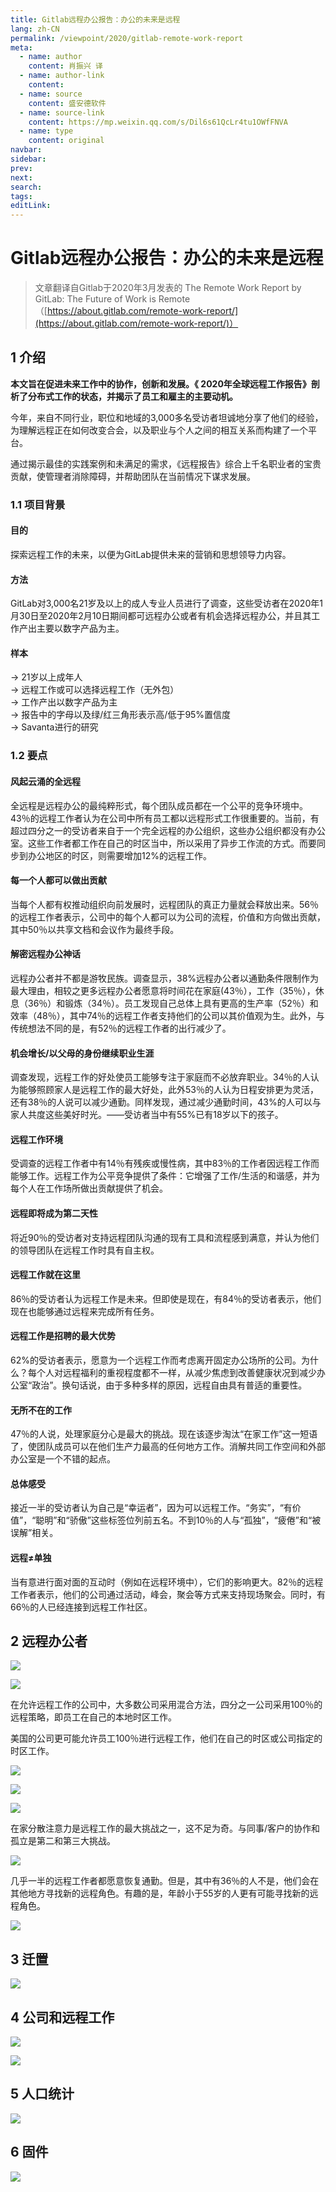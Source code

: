 ```yaml
---
title: Gitlab远程办公报告：办公的未来是远程
lang: zh-CN
permalink: /viewpoint/2020/gitlab-remote-work-report
meta:
  - name: author
    content: 肖振兴 译
  - name: author-link
    content: 
  - name: source
    content: 盛安德软件
  - name: source-link
    content: https://mp.weixin.qq.com/s/Dil6s61QcLr4tu1OWfFNVA
  - name: type
    content: original
navbar:
sidebar:
prev:
next:
search:
tags:
editLink:
---
```

# Gitlab远程办公报告：办公的未来是远程

<copyright :meta="$frontmatter.meta" />

> 文章翻译自Gitlab于2020年3月发表的 The Remote Work Report by GitLab: The Future of Work is Remote（[https://about.gitlab.com/remote-work-report/](https://about.gitlab.com/remote-work-report/)）

## 1 介绍

**本文旨在促进未来工作中的协作，创新和发展。《 2020年全球远程工作报告》剖析了分布式工作的状态，并揭示了员工和雇主的主要动机。**

今年，来自不同行业，职位和地域的3,000多名受访者坦诚地分享了他们的经验，为理解远程正在如何改变合会，以及职业与个人之间的相互关系而构建了一个平台。

通过揭示最佳的实践案例和未满足的需求，《远程报告》综合上千名职业者的宝贵贡献，使管理者消除障碍，并帮助团队在当前情况下谋求发展。

### 1.1 项目背景

#### 目的

探索远程工作的未来，以便为GitLab提供未来的营销和思想领导力内容。

#### 方法

GitLab对3,000名21岁及以上的成人专业人员进行了调查，这些受访者在2020年1月30日至2020年2月10日期间都可远程办公或者有机会选择远程办公，并且其工作产出主要以数字产品为主。

#### 样本

-> 21岁以上成年人  
-> 远程工作或可以选择远程工作（无外包）  
-> 工作产出以数字产品为主  
-> 报告中的字母以及绿/红三角形表示高/低于95%置信度  
-> Savanta进行的研究  

### 1.2 要点

#### 风起云涌的全远程

全远程是远程办公的最纯粹形式，每个团队成员都在一个公平的竞争环境中。43％的远程工作者认为在公司中所有员工都以远程形式工作很重要的。当前，有超过四分之一的受访者来自于一个完全远程的办公组织，这些办公组织都没有办公室。这些工作者都工作在自己的时区当中，所以采用了异步工作流的方式。而要同步到办公地区的时区，则需要增加12%的远程工作。

#### 每一个人都可以做出贡献

当每个人都有权推动组织向前发展时，远程团队的真正力量就会释放出来。56％的远程工作者表示，公司中的每个人都可以为公司的流程，价值和方向做出贡献，其中50％以共享文档和会议作为最终手段。

#### 解密远程办公神话

远程办公者并不都是游牧民族。调查显示，38%远程办公者以通勤条件限制作为最大理由，相较之更多远程办公者愿意将时间花在家庭(43％），工作（35％），休息（36％）和锻炼（34％）。员工发现自己总体上具有更高的生产率（52％）和效率（48％），其中74％的远程工作者支持他们的公司以其价值观为生。此外，与传统想法不同的是，有52％的远程工作者的出行减少了。

#### 机会增长/以父母的身份继续职业生涯

调查发现，远程工作的好处使员工能够专注于家庭而不必放弃职业。34％的人认为能够照顾家人是远程工作的最大好处，此外53％的人认为日程安排更为灵活，还有38％的人说可以减少通勤。同样发现，通过减少通勤时间，43%的人可以与家人共度这些美好时光。——受访者当中有55%已有18岁以下的孩子。

#### 远程工作环境

受调查的远程工作者中有14％有残疾或慢性病，其中83％的工作者因远程工作而能够工作。远程工作为公平竞争提供了条件：它增强了工作/生活的和谐感，并为每个人在工作场所做出贡献提供了机会。

#### 远程即将成为第二天性

将近90％的受访者对支持远程团队沟通的现有工具和流程感到满意，并认为他们的领导团队在远程工作时具有自主权。

#### 远程工作就在这里

86％的受访者认为远程工作是未来。但即使是现在，有84％的受访者表示，他们现在也能够通过远程来完成所有任务。

#### 远程工作是招聘的最大优势

62%的受访者表示，愿意为一个远程工作而考虑离开固定办公场所的公司。为什么？每个人对远程福利的重视程度都不一样，从减少焦虑到改善健康状况到减少办公室“政治”。换句话说，由于多种多样的原因，远程自由具有普适的重要性。

#### 无所不在的工作

47％的人说，处理家庭分心是最大的挑战。现在该逐步淘汰“在家工作”这一短语了，使团队成员可以在他们生产力最高的任何地方工作。消解共同工作空间和外部办公室是一个不错的起点。

#### 总体感受

接近一半的受访者认为自己是“幸运者”，因为可以远程工作。“务实”，“有价值”，“聪明”和“骄傲”这些标签位列前五名。不到10％的人与“孤独”，“疲倦”和“被误解”相关。

#### 远程≠单独

当有意进行面对面的互动时（例如在远程环境中），它们的影响更大。82％的远程工作者表示，他们的公司通过活动，峰会，聚会等方式来支持现场聚会。同时，有66％的人已经连接到远程工作社区。

## 2 远程办公者

![](./tc.03.02.001/1.png)

![](./tc.03.02.001/2.png)

在允许远程工作的公司中，大多数公司采用混合方法，四分之一公司采用100％的远程策略，即员工在自己的本地时区工作。

美国的公司更可能允许员工100％进行远程工作，他们在自己的时区或公司指定的时区工作。

![](./tc.03.02.001/3.png)

![](./tc.03.02.001/4.png)

![](./tc.03.02.001/5.png)

在家分散注意力是远程工作的最大挑战之一，这不足为奇。与同事/客户的协作和孤立是第二和第三大挑战。

![](./tc.03.02.001/6.png)

几乎一半的远程工作者都愿意恢复通勤。但是，其中有36％的人不是，他们会在其他地方寻找新的远程角色。有趣的是，年龄小于55岁的人更有可能寻找新的远程角色。

![](./tc.03.02.001/7.png)

## 3 迁置

![](./tc.03.02.001/8.png)

## 4 公司和远程工作

![](./tc.03.02.001/9.png)

![](./tc.03.02.001/10.png)

## 5 人口统计

![](./tc.03.02.001/11.png)

## 6 固件

![](./tc.03.02.001/12.png)







